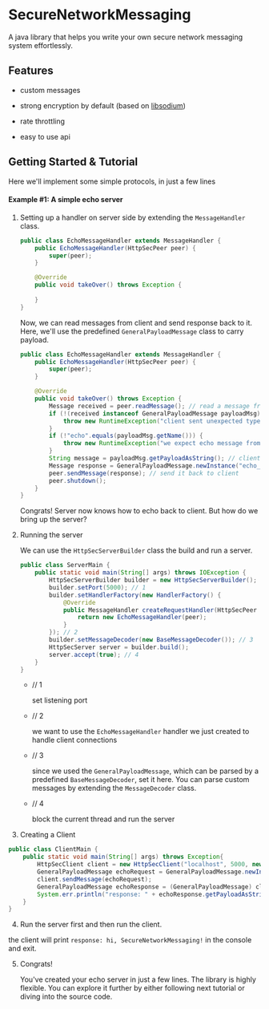 # SecureNetworkMessaging

A java library that helps you write your own secure network messaging system effortlessly.

## Features

- custom messages

- strong encryption by default (based on [libsodium](https://doc.libsodium.org/))

- rate throttling

- easy to use api

## Getting Started & Tutorial

Here we'll implement some simple protocols, in just a few lines

#### Example #1: A simple echo server

1. Setting up a handler on server side by extending the `MessageHandler` class.
   
   ```java
   public class EchoMessageHandler extends MessageHandler {
       public EchoMessageHandler(HttpSecPeer peer) {
           super(peer);
       }
   
       @Override
       public void takeOver() throws Exception {
           
       }
   }
   ```
   
   Now, we can read messages from client and send response back to it. Here, we'll use the predefined `GeneralPayloadMessage` class to carry payload.
   
   ```java
   public class EchoMessageHandler extends MessageHandler {
       public EchoMessageHandler(HttpSecPeer peer) {
           super(peer);
       }
   
       @Override
       public void takeOver() throws Exception {
           Message received = peer.readMessage(); // read a message from client
           if (!(received instanceof GeneralPayloadMessage payloadMsg)) {
               throw new RuntimeException("client sent unexpected type of message");
           }
           if (!"echo".equals(payloadMsg.getName())) {
               throw new RuntimeException("we expect echo message from client");
           }
           String message = payloadMsg.getPayloadAsString(); // client message
           Message response = GeneralPayloadMessage.newInstance("echo_response", message); // preparing response
           peer.sendMessage(response); // send it back to client
           peer.shutdown();
       }
   }
   
   ```
   
   Congrats! Server now knows how to echo back to client. But how do we bring up the server?

2. Running the server
   
   We can use the `HttpSecServerBuilder` class the build and run a server.
   
   ```java
   public class ServerMain {
       public static void main(String[] args) throws IOException {
           HttpSecServerBuilder builder = new HttpSecServerBuilder();
           builder.setPort(5000); // 1
           builder.setHandlerFactory(new HandlerFactory() {
               @Override
               public MessageHandler createRequestHandler(HttpSecPeer peer) {
                   return new EchoMessageHandler(peer);
               }
           }); // 2
           builder.setMessageDecoder(new BaseMessageDecoder()); // 3
           HttpSecServer server = builder.build();
           server.accept(true); // 4
       }
   }
   
   ```
   
   - // 1
     
     set listening port
   
   - // 2
     
     we want to use the `EchoMessageHandler` handler we just created to handle client connections
   
   - // 3
     
     since we used the `GeneralPayloadMessage`, which can be parsed by a predefined `BaseMessageDecoder`, set it here. You can parse custom messages by extending the `MessageDecoder` class.
   
   - // 4
     
     block the current thread and run the server

3.  Creating a Client
   
   ```java
   public class ClientMain {
       public static void main(String[] args) throws Exception{
           HttpSecClient client = new HttpSecClient("localhost", 5000, new BaseMessageDecoder());
           GeneralPayloadMessage echoRequest = GeneralPayloadMessage.newInstance("echo", "hi, SecureNetworkMessaging!");
           client.sendMessage(echoRequest);
           GeneralPayloadMessage echoResponse = (GeneralPayloadMessage) client.readMessage();
           System.err.println("response: " + echoResponse.getPayloadAsString());
       }
   }
   
   ```

4.  Run the server first and then run the client.
   
   the client will print `response: hi, SecureNetworkMessaging!` in the console and exit.

5. Congrats! 
   
   You've created your echo server in just a few lines. The library is highly flexible. You can explore it further by either following next tutorial or diving into the source code.
